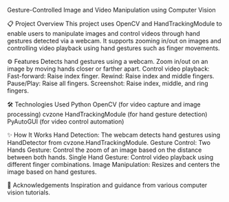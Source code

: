 Gesture-Controlled Image and Video Manipulation using Computer Vision

📋 Project Overview
This project uses OpenCV and HandTrackingModule to enable users to manipulate images and control videos through hand gestures detected via a webcam. It supports zooming in/out on images and controlling video playback using hand gestures such as finger movements.

⚙️ Features
Detects hand gestures using a webcam.
Zoom in/out on an image by moving hands closer or farther apart.
Control video playback:
Fast-forward: Raise index finger.
Rewind: Raise index and middle fingers. 
Pause/Play: Raise all fingers.
Screenshot: Raise index, middle, and ring fingers.

🛠️ Technologies Used
Python
OpenCV (for video capture and image processing)
cvzone HandTrackingModule (for hand gesture detection)
PyAutoGUI (for video control automation)

✨ How It Works
Hand Detection: The webcam detects hand gestures using HandDetector from cvzone.HandTrackingModule.
Gesture Control:
Two Hands Gesture: Control the zoom of an image based on the distance between both hands.
Single Hand Gesture: Control video playback using different finger combinations.
Image Manipulation: Resizes and centers the image based on hand gestures.

🙌 Acknowledgements
Inspiration and guidance from various computer vision tutorials.
